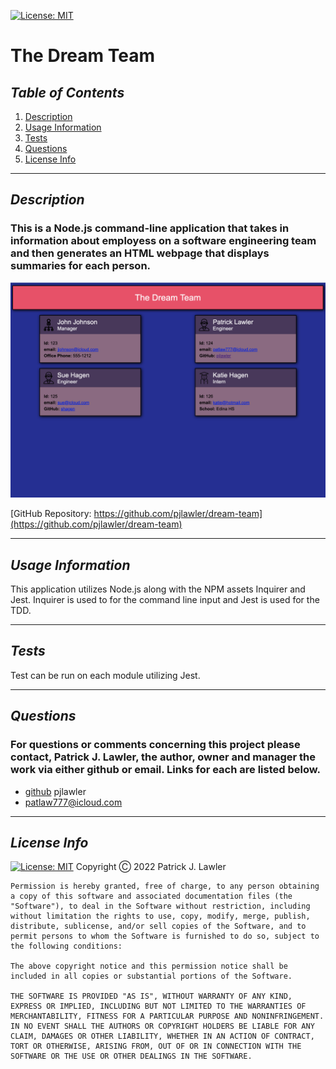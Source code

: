 
 [![License: MIT](https://img.shields.io/badge/License-MIT-yellow.svg)](https://opensource.org/licenses/MIT)
 # The Dream Team
 ## *Table of Contents*
1. [Description](#description)
2. [Usage Information](#usage-information)
3. [Tests](#tests)
4. [Questions](#questions)
5. [License Info](#license-info)

 _ _ _
 ## *Description*
 ### This is a Node.js command-line application that takes in information about employess on a software engineering team and then generates an HTML webpage that displays summaries for each person. 
 
 ![Screen Shot](./src/screen-shot.png)
 
 [GitHub Repository: https://github.com/pjlawler/dream-team](https://github.com/pjlawler/dream-team) 
 _ _ _
 ## *Usage Information*
  This application utilizes Node.js along with the NPM assets Inquirer and Jest.  Inquirer is used to for the command line input and Jest is used for the TDD.
  - - -
 
 ## *Tests*
  Test can be run on each module utilizing Jest.
  - - -
 
 ## *Questions*
 ###   For questions or comments concerning this project please contact, Patrick J. Lawler, the author, owner and manager the work via either github or email. Links for each are listed below.
 - [github](https://github.com/pjlawler) pjlawler
 - patlaw777@icloud.com
 _ _ _
 ## *License Info*
  [![License: MIT](https://img.shields.io/badge/License-MIT-yellow.svg)](https://opensource.org/licenses/MIT)  Copyright Ⓒ 2022 Patrick J. Lawler
      
    Permission is hereby granted, free of charge, to any person obtaining a copy of this software and associated documentation files (the "Software"), to deal in the Software without restriction, including without limitation the rights to use, copy, modify, merge, publish, distribute, sublicense, and/or sell copies of the Software, and to permit persons to whom the Software is furnished to do so, subject to the following conditions:
    
    The above copyright notice and this permission notice shall be included in all copies or substantial portions of the Software.
    
    THE SOFTWARE IS PROVIDED "AS IS", WITHOUT WARRANTY OF ANY KIND, EXPRESS OR IMPLIED, INCLUDING BUT NOT LIMITED TO THE WARRANTIES OF MERCHANTABILITY, FITNESS FOR A PARTICULAR PURPOSE AND NONINFRINGEMENT. IN NO EVENT SHALL THE AUTHORS OR COPYRIGHT HOLDERS BE LIABLE FOR ANY CLAIM, DAMAGES OR OTHER LIABILITY, WHETHER IN AN ACTION OF CONTRACT, TORT OR OTHERWISE, ARISING FROM, OUT OF OR IN CONNECTION WITH THE SOFTWARE OR THE USE OR OTHER DEALINGS IN THE SOFTWARE.